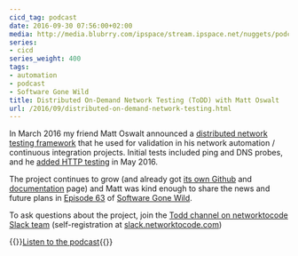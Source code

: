 ```yaml
---
cicd_tag: podcast
date: 2016-09-30 07:56:00+02:00
media: http://media.blubrry.com/ipspace/stream.ipspace.net/nuggets/podcast/Show_63-ToDD.mp3
series:
- cicd
series_weight: 400
tags:
- automation
- podcast
- Software Gone Wild
title: Distributed On-Demand Network Testing (ToDD) with Matt Oswalt
url: /2016/09/distributed-on-demand-network-testing.html
---
```

In March 2016 my friend Matt Oswalt announced a [distributed network testing framework](https://keepingitclassless.net/2016/03/test-driven-network-automation/) that he used for validation in his network automation / continuous integration projects. Initial tests included ping and DNS probes, and he [added HTTP testing](https://keepingitclassless.net/2016/05/introducing-http-testing-todd/) in May 2016.

The project continues to grow (and already got [its own Github](https://github.com/toddproject) and [documentation](https://todd.readthedocs.io/en/latest/) page) and Matt was kind enough to share the news and future plans in [Episode 63](http://media.blubrry.com/ipspace/stream.ipspace.net/nuggets/podcast/Show_63-ToDD.mp3) of [Software Gone Wild](http://www.ipspace.net/Podcast/Software_Gone_Wild).

To ask questions about the project, join the [Todd channel on networktocode Slack team](https://networktocode.slack.com/messages/todd/) (self-registration at [slack.networktocode.com](http://slack.networktocode.com/))

{{<jump>}}[Listen to the podcast](http://media.blubrry.com/ipspace/stream.ipspace.net/nuggets/podcast/Show_63-ToDD.mp3){{</jump>}}

